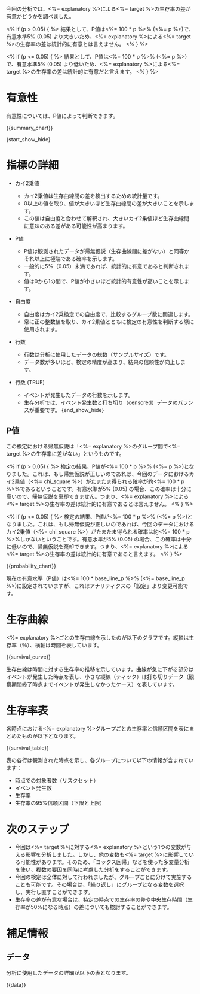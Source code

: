 今回の分析では、<%= explanatory %>による<%= target %>の生存率の差が有意かどうかを調べました。

<% if (p > 0.05) { %>
  結果として、P値は<%= 100 * p %>% (<%= p %>)で、有意水準5% (0.05) より大きいため、<%= explanatory %>による<%= target %>の生存率の差は統計的に有意とは言えません。
<% } %>

<% if (p <= 0.05) { %>
  結果として、P値は<%= 100 * p %>% (<%= p %>)で、有意水準5% (0.05) より低いため、<%= explanatory %>による<%= target %>の生存率の差は統計的に有意だと言えます。
<% } %>

# 有意性

有意性については、P値によって判断できます。

{{summary_chart}}


{start_show_hide}
# 指標の詳細

* カイ2乗値
  * カイ2乗値は生存曲線間の差を検出するための統計量です。
  * 0以上の値を取り、値が大きいほど生存曲線間の差が大きいことを示します。
  * この値は自由度と合わせて解釈され、大きいカイ2乗値ほど生存曲線間に意味のある差がある可能性が高まります。

* P値
  * P値は観測されたデータが帰無仮説（生存曲線間に差がない）と同等かそれ以上に極端である確率を示します。
  * 一般的に5%（0.05）未満であれば、統計的に有意であると判断されます。
  * 値は0から1の間で、P値が小さいほど統計的有意性が高いことを示します。

* 自由度
  * 自由度はカイ2乗検定での自由度で、比較するグループ数に関連します。
  * 常に正の整数値を取り、カイ2乗値とともに検定の有意性を判断する際に使用されます。

* 行数
  * 行数は分析に使用したデータの総数（サンプルサイズ）です。
  * データ数が多いほど、検定の精度が高まり、結果の信頼性が向上します。

* 行数 (TRUE)
  * イベントが発生したデータの行数を示します。
  * 生存分析では、イベント発生数と打ち切り（censored）データのバランスが重要です。
{end_show_hide}

## P値

この検定における帰無仮説は「<%= explanatory %>のグループ間で<%= target %>の生存率に差がない」というものです。

<% if (p > 0.05) { %>
  検定の結果、P値が<%= 100 * p %>% (<%= p %>)となりました。これは、もし帰無仮説が正しいのであれば、今回のデータにおけるカイ2乗値（<%= chi_square %>）がたまたま得られる確率が約<%= 100 * p %>%であるということです。有意水準が5% (0.05) の場合、この確率は十分に高いので、帰無仮説を棄却できません。つまり、<%= explanatory %>による<%= target %>の生存率の差は統計的に有意であるとは言えません。
<% } %>

<% if (p <= 0.05) { %>
  検定の結果、P値が<%= 100 * p %>% (<%= p %>)となりました。これは、もし帰無仮説が正しいのであれば、今回のデータにおけるカイ2乗値（<%= chi_square %>）がたまたま得られる確率は約<%= 100 * p %>%しかないということです。有意水準が5% (0.05) の場合、この確率は十分に低いので、帰無仮説を棄却できます。つまり、<%= explanatory %>による<%= target %>の生存率の差は統計的に有意であると言えます。
<% } %>

{{probability_chart}}

現在の有意水準（P値）は<%= 100 * base_line_p %>% (<%= base_line_p %>)に設定されていますが、これはアナリティクスの「設定」より変更可能です。

# 生存曲線

<%= explanatory %>ごとの生存曲線を示したのが以下のグラフです。縦軸は生存率（％）、横軸は時間を表しています。

{{survival_curve}}

生存曲線は時間に対する生存率の推移を示しています。曲線が急に下がる部分はイベントが発生した時点を表し、小さな縦線（ティック）は打ち切りデータ（観察期間終了時点までイベントが発生しなかったケース）を表しています。

# 生存率表

各時点における<%= explanatory %>グループごとの生存率と信頼区間を表にまとめたものが以下となります。

{{survival_table}}

表の各行は観測された時点を示し、各グループについて以下の情報が含まれています：
* 時点での対象者数（リスクセット）
* イベント発生数
* 生存率
* 生存率の95%信頼区間（下限と上限）

# 次のステップ

* 今回は<%= target %>に対する<%= explanatory %>という1つの変数が与える影響を分析しました。しかし、他の変数も<%= target %>に影響している可能性があります。そのため、「コックス回帰」などを使った多変量分析を使い、複数の要因を同時に考慮した分析をすることができます。
* 今回の検定は全体に対して行われましたが、グループごとに分けて実施することも可能です。その場合は、「繰り返し」にグループとなる変数を選択し、実行し直すことができます。
* 生存率の差が有意な場合は、特定の時点での生存率の差や中央生存時間（生存率が50%になる時点）の差についても検討することができます。

# 補足情報

## データ

分析に使用したデータの詳細が以下の表となります。

{{data}}
